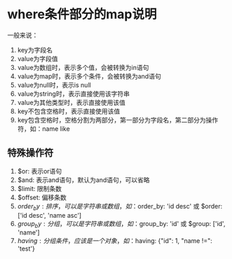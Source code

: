 # where条件部分的map说明
一般来说：
1. key为字段名
2. value为字段值
3. value为数组时，表示多个值，会被转换为in语句
4. value为map时，表示多个条件，会被转换为and语句
5. value为null时，表示is null
6. value为string时，表示直接使用该字符串
7. value为其他类型时，表示直接使用该值
8. key不包含空格时，表示直接使用该值
9. key包含空格时，空格分割为两部分，第一部分为字段名，第二部分为操作符，如：name like

## 特殊操作符
1. $or: 表示or语句
2. $and: 表示and语句，默认为and语句，可以省略
3. $limit: 限制条数
4. $offset: 偏移条数
5. $order_by: 排序，可以是字符串或数组，如：$order_by: 'id desc' 或 $order: ['id desc', 'name asc']
6. $group_by: 分组，可以是字符串或数组，如：$group_by: 'id' 或 $group: ['id', 'name']
7. $having: 分组条件，应该是一个对象，如：$having: {"id": 1, "name !=": 'test'}
